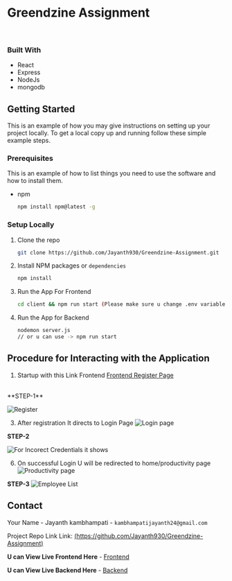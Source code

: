 # Greendzine Assignment
<!-- PROJECT LOGO -->
<br />
<!-- TABLE OF CONTENTS -->


<!-- ABOUT THE PROJECT -->

### Built With

* React
* Express
* NodeJs
* mongodb
<!-- GETTING STARTED -->
## Getting Started

This is an example of how you may give instructions on setting up your project locally.
To get a local copy up and running follow these simple example steps.

### Prerequisites

This is an example of how to list things you need to use the software and how to install them.
* npm
  ```sh
  npm install npm@latest -g
  ```

### Setup Locally

1. Clone the repo
   ```sh
   git clone https://github.com/Jayanth930/Greendzine-Assignment.git
   ```
2. Install NPM packages or `dependencies`
   ```sh
   npm install 
   ```
3. Run the App For Frontend
   ```sh
   cd client && npm run start (Please make sure u change .env variables for Local setup)
   ```
4. Run the App for Backend
   ```sh
   nodemon server.js  
   // or u can use -> npm run start 
   ```
<!-- USAGE EXAMPLES -->

<!-- ROADMAP -->

## Procedure for Interacting with the Application 
1. Startup with this Link Frontend [Frontend Register Page](https://greendzine-assignment-frontend.onrender.com/register)
<br>
**STEP-1**

![Register](https://github.com/Jayanth930/Greendzine-Assignment/assets/88278632/1b9454c6-bad0-4ca1-9cf6-7ba8d3560145)


3. After registration It directs to Login Page
![Login page](https://github.com/Jayanth930/Greendzine-Assignment/assets/88278632/cdba210a-f8d9-4c87-af23-25a330dcb5b3)

**STEP-2**

![For Incorect Credentials it shows](https://github.com/Jayanth930/Greendzine-Assignment/assets/88278632/de084f74-8802-4de1-91bc-1670d2422747)

6. On successful Login U will be redirected to home/productivity page 
![Productivity page](https://github.com/Jayanth930/Greendzine-Assignment/assets/88278632/5258d140-9144-4dab-a20d-88eff2f393ba)


**STEP-3**
![Employee List](https://github.com/Jayanth930/Greendzine-Assignment/assets/88278632/ff66c593-74f9-4a24-bbd7-0d757b8a224b)






<!-- CONTACT -->
## Contact

Your Name - Jayanth kambhampati - `kambhampatijayanth24@gmail.com`

Project Repo Link Link: [(https://github.com/Jayanth930/Greendzine-Assignment)](https://github.com/Jayanth930/Greendzine-Assignment)

**U can View Live Frontend Here** -  [Frontend](https://greendzine-assignment-frontend.onrender.com/register) 


**U can View Live Backend  Here** -  [Backend](https://greendzine-assignment-bpx8.onrender.com/)
